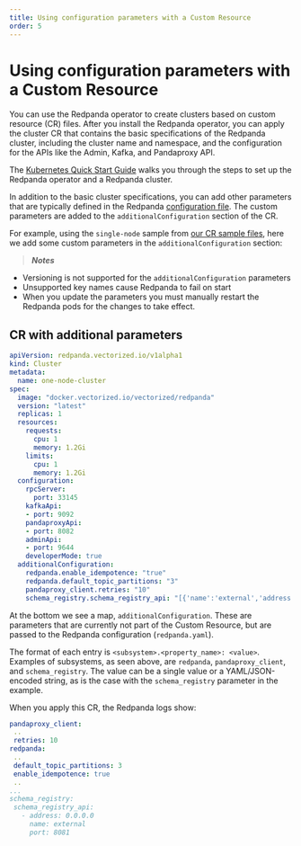 ```yaml
---
title: Using configuration parameters with a Custom Resource
order: 5
---
```

# Using configuration parameters with a Custom Resource

You can use the Redpanda operator to create clusters based on custom resource (CR) files.
After you install the Redpanda operator, you can apply the cluster CR that contains the basic specifications of the Redpanda cluster,
including the cluster name and namespace, and the configuration for the APIs like the Admin, Kafka, and Pandaproxy API.

The [Kubernetes Quick Start Guide](/docs/getting-started/quick-start-kubernetes) walks you through the steps to set up the Redpanda operator and a Redpanda cluster.

In addition to the basic cluster specifications, you can add other parameters that are typically defined in the Redpanda [configuration file](/docs/deploy-self-hosted/configuration).
The custom parameters are added to the `additionalConfiguration` section of the CR.

For example, using the `single-node` sample from [our CR sample files](https://github.com/vectorizedio/redpanda/tree/dev/src/go/k8s/config/samples), here we add some custom parameters in the `additionalConfiguration` section:

> **_Notes_**
  - Versioning is not supported for the `additionalConfiguration` parameters
  - Unsupported key names cause Redpanda to fail on start
  - When you update the parameters you must manually restart the Redpanda pods for the changes to take effect.

## CR with additional parameters

```yaml
apiVersion: redpanda.vectorized.io/v1alpha1
kind: Cluster
metadata:
  name: one-node-cluster
spec:
  image: "docker.vectorized.io/vectorized/redpanda"
  version: "latest"
  replicas: 1
  resources:
    requests:
      cpu: 1
      memory: 1.2Gi
    limits:
      cpu: 1
      memory: 1.2Gi
  configuration:
    rpcServer:
      port: 33145
    kafkaApi:
    - port: 9092
    pandaproxyApi:
    - port: 8082
    adminApi:
    - port: 9644
    developerMode: true
  additionalConfiguration:
    redpanda.enable_idempotence: "true"
    redpanda.default_topic_partitions: "3"
    pandaproxy_client.retries: "10"
    schema_registry.schema_registry_api: "[{'name':'external','address':'0.0.0.0','port':8081}]"
```

 At the bottom we see a map, `additionalConfiguration`. These are parameters that are currently not part of the Custom Resource, but are passed to the Redpanda configuration (`redpanda.yaml`).

 The format of each entry is `<subsystem>.<property_name>: <value>`. Examples of subsystems, as seen above, are `redpanda`, `pandaproxy_client`, and `schema_registry`. The value can be a single value or a YAML/JSON-encoded string, as is the case with the `schema_registry` parameter in the example.

 When you apply this CR, the Redpanda logs show:

 ```yaml
 pandaproxy_client:
  ..
  retries: 10
redpanda:
  ..
  default_topic_partitions: 3
  enable_idempotence: true
  ..
...
schema_registry:
  schema_registry_api:
    - address: 0.0.0.0
      name: external
      port: 8081
```